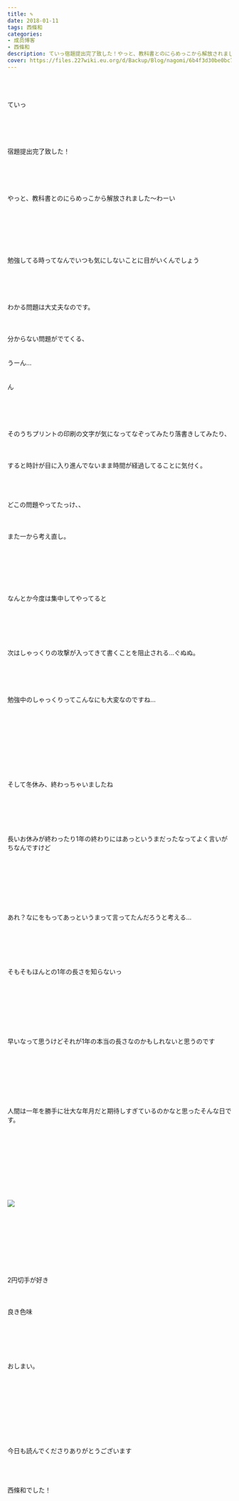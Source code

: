 ```yaml
---
title: ✎︎
date: 2018-01-11
tags: 西條和
categories: 
- 成员博客
- 西條和
description: ていっ宿題提出完了致した！やっと、教科書とのにらめっこから解放されました〜わーい勉強してる時ってなんでいつも気にしないことに目がいくんでしょう...
cover: https://files.227wiki.eu.org/d/Backup/Blog/nagomi/6b4f3d30be0bc7733cead425a729f.jpg 
---
```

<div class="blog_detail__main">
<br/>
<br/>
<br/>
ていっ<br/>
<br/>
<br/>
<br/>
<br/>
<br/>
宿題提出完了致した！<br/>
<br/>
<br/>
<br/>
<br/>
<br/>
やっと、教科書とのにらめっこから解放されました〜わーい<br/>
<br/>
<br/>
<br/>
<br/>
<br/>
<br/>
<br/>
勉強してる時ってなんでいつも気にしないことに目がいくんでしょう<br/>
<br/>
<br/>
<br/>
<br/>
<br/>
わかる問題は大丈夫なのです。<br/>
<br/>
<br/>
<br/>
分からない問題がでてくる、<br/>
<br/>
<br/>
うーん…<br/>
<br/>
<br/>
ん<br/>
<br/>
<br/>
<br/>
<br/>
<br/>
そのうちプリントの印刷の文字が気になってなぞってみたり落書きしてみたり、<br/>
<br/>
<br/>
<br/>
すると時計が目に入り進んでないまま時間が経過してることに気付く。<br/>
<br/>
<br/>
<br/>
<br/>
どこの問題やってたっけ、、<br/>
<br/>
<br/>
<br/>
また一から考え直し。<br/>
<br/>
<br/>
<br/>
<br/>
<br/>
<br/>
<br/>
なんとか今度は集中してやってると<br/>
<br/>
<br/>
<br/>
<br/>
<br/>
<br/>
次はしゃっくりの攻撃が入ってきて書くことを阻止される…ぐぬぬ。<br/>
<br/>
<br/>
<br/>
<br/>
<br/>
勉強中のしゃっくりってこんなにも大変なのですね…<br/>
<br/>
<br/>
<br/>
<br/>
<br/>
<br/>
<br/>
<br/>
<br/>
<br/>
そして冬休み、終わっちゃいましたね<br/>
<br/>
<br/>
<br/>
<br/>
<br/>
<br/>
長いお休みが終わったり1年の終わりにはあっというまだったなってよく言いがちなんですけど<br/>
<br/>
<br/>
<br/>
<br/>
<br/>
<br/>
<br/>
<br/>
あれ？なにをもってあっというまって言ってたんだろうと考える…<br/>
<br/>
<br/>
<br/>
<br/>
<br/>
<br/>
そもそもほんとの1年の長さを知らないっ<br/>
<br/>
<br/>
<br/>
<br/>
<br/>
<br/>
<br/>
<br/>
早いなって思うけどそれが1年の本当の長さなのかもしれないと思うのです<br/>
<br/>
<br/>
<br/>
<br/>
<br/>
<br/>
<br/>
<br/>
人間は一年を勝手に壮大な年月だと期待しすぎているのかなと思ったそんな日です。<br/>
<br/>
<br/>
<br/>
<br/>
<br/>
<br/>
<br/>
<br/>
<br/>
<br/>
<img src="https://files.227wiki.eu.org/d/Backup/Blog/nagomi/6b4f3d30be0bc7733cead425a729f.jpg"><br/>
<br/>
<br/>
<br/>
<br/>
<br/>
<br/>
<br/>
<br/>
<br/>
2円切手が好き<br/>
<br/>
<br/>
<br/>
良き色味<br/>
<br/>
<br/>
<br/>
<br/>
<br/>
<br/>
おしまい。<br/>
<br/>
<br/>
<br/>
<br/>
<br/>
<br/>
<br/>
<br/>
<br/>
<br/>
今日も読んでくださりありがとうございます<br/>
<br/>
<br/>
<br/>
<br/>
西條和でした！
<!--twitter-->

<!--//twitter-->
</img></div>